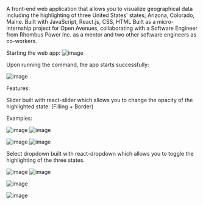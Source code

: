A front-end web application that allows you to visualize geographical data including the highlighting of three United States' states; Arizona, Colorado, Maine.
Built with JavaScript, React.js, CSS, HTML
Built as a micro-internship project for Open Avenues, collaborating with a Software Engineer from Rhombus Power Inc. as a mentor and two other software engineers as co-workers.


Starting the web app:
![image](https://github.com/ahmkhn/map-dashboard/assets/104601942/bf6cad37-fab7-434b-a305-664f35f9b30e)

Upon running the command, the app starts successfully:

![image](https://github.com/ahmkhn/map-dashboard/assets/104601942/d425e422-f1cd-4fea-a50f-de50eea6ce82)


Features:

Slider built with react-slider which allows you to change the opacity of the highlighted state. (Filling + Border)

Examples:

![image](https://github.com/ahmkhn/map-dashboard/assets/104601942/a710117f-7e7f-4f57-85e9-4164f3d590f3)
![image](https://github.com/ahmkhn/map-dashboard/assets/104601942/3ac580bf-5d79-41b8-859b-4fff174efa27)

![image](https://github.com/ahmkhn/map-dashboard/assets/104601942/da38cf6d-7d5b-4c82-bdbf-b08f2154932c)
![image](https://github.com/ahmkhn/map-dashboard/assets/104601942/0e9fc4bf-db20-481c-b77c-723ecc6efb5c)


Select dropdown built with react-dropdown which allows you to toggle the highlighting of the three states.

![image](https://github.com/ahmkhn/map-dashboard/assets/104601942/c8f5754a-d458-4f20-8151-9405ca0a6f7c)
![image](https://github.com/ahmkhn/map-dashboard/assets/104601942/91b4d442-e4da-462e-b65c-ff7847724aef)


![image](https://github.com/ahmkhn/map-dashboard/assets/104601942/5e6b0673-0c5a-4d65-a20e-07d73038bfd4)

![image](https://github.com/ahmkhn/map-dashboard/assets/104601942/fa07a2c2-fb03-4e6d-b59b-6d9f4e9d80ae)



